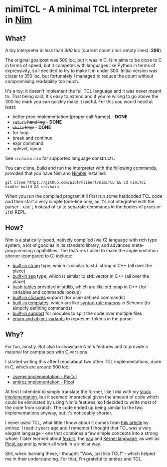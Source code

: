 # nimiTCL - A minimal TCL interpreter in [Nim](nim-lang.org/)

## What?

A toy interpreter in less than *300* loc (current count (incl. empty lines):
**299**).

The original goalpost was *500* loc, but it was in C. Nim aims to be close to C
in terms of speed, but it competes with languages like Python in terms of
expressivity, so I decided to try to make it in under 300. Initial version was
closer to 350 loc, but fortunately I managed to reduce the count without
compromising readability too much.

It's a toy: it doesn't implement the full TCL language and it was never meant
to. That being said, it's easy to extend and if you're willing to go above the
300 loc mark you can quickly make it useful. For this you would need at least:

* ~~better proc implementation (proper call frames)~~ - **DONE**
* ~~`return` handling~~ - **DONE**
* ~~`while` loop~~ - **DONE**
* for loop
* break and continue
* expr command
* uplevel, upvar

See `src/main.nim` for supported language constructs.

You can clone, build and run the interpreter with the following commands,
provided that you have Nim and [Nimble](https://github.com/nim-lang/nimble)
installed:

    git clone https://github.com/piotrklibert/nimiTCL && cd nimiTCL
    nimble build && src/main

When you run the compiled program it'll first run some hardcoded TCL code and
then start a very simple (one-line only, as it's not integrated with the
parser - use `;` instead of `\n` to separate commands in the bodies of `proc`s
or `if`s) REPL.

## How?

Nim is a statically typed, natively compiled (via C) language with rich type
system, a lot of goodies in its standard library, and advanced meta-programming
capabilities. The features I used to make the implementation shorter (compared
to C) include:

* [built-in string](https://nim-lang.org/docs/manual.html#types-string-type)
  type, which is similar to std::string in C++ (all over the place)
* [built-in seq](https://nim-lang.org/docs/manual.html#types-array-and-sequence-types)
  type, which is similar to std::vector in C++ (all over the place)
* [hash tables](https://nim-lang.org/docs/tables.html) provided in stdlib, which
  are like std::map in C++ (for variables and commands lookup)
* [built-in closures](https://nim-lang.org/docs/manual.html#procedures-closures)
  support (for user-defined commands)
* [built-in templates](https://nim-lang.org/docs/manual.html#templates), which
  are like [syntax-rule macros](http://www.willdonnelly.net/blog/scheme-syntax-rules/)
  in Scheme (to simplify defining commands)
* [built-in support](https://nim-lang.org/docs/manual.html#modules) for modules
  to split the code over multiple files
* [enum and object variants](https://nim-lang.org/docs/manual.html#types-object-variants)
  to represent tokens in the parser

## Why?

For fun, mostly. But also to showcase Nim's features and to provide a material
for comparison with C versions.

I started writing this after I read about two other TCL implementations, done in
C, which are around 500 loc:

* [zserge implementation - ParTcl](http://zserge.com/blog/tcl-interpreter.html)
* [antirez implementation - Picol](http://oldblog.antirez.com/post/picol.html)

At first I intended to simply translate the former, like I did with my
[slock implementation](https://github.com/piotrklibert/nimlock/), but it seemed
impractical given the amount of code which could be eliminated by using Nim's
features, so I decided to write most of the code from scratch. The code ended up
being similar to the two implementations anyway, but it's noticeably shorter.

I never used TCL, what little I know about it comes from
[this article](http://antirez.com/articoli/tclmisunderstood.html) by antirez. I
read it years ago and I rememer I thought that TCL was a very elegant language -
one that combines a few simple concepts into a strong whole. I later learned
about [fexprs](https://en.wikipedia.org/wiki/Fexpr), the
[vau](http://lambda-the-ultimate.org/node/4093) and
[Kernel language](http://lambda-the-ultimate.org/node/1680), as well as
[PicoLisp](http://picolisp.com/wiki/?home) and [Io](iolanguage.org/) which all
work in a similar way.

Still, when learning these, I thought: "Wow, just like TCL!" - which helped me
in their understanding. For that, I'm grateful to antirez and TCL.

